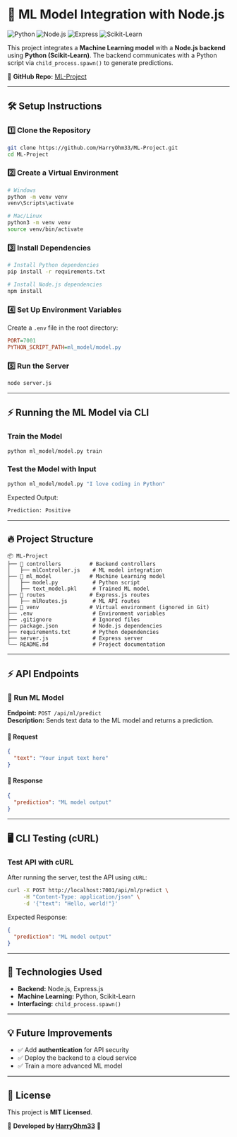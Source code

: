 # 🚀 ML Model Integration with Node.js

![Python](https://img.shields.io/badge/Python-3.10-blue?style=for-the-badge&logo=python)
![Node.js](https://img.shields.io/badge/Node.js-18.x-green?style=for-the-badge&logo=node.js)
![Express](https://img.shields.io/badge/Express.js-black?style=for-the-badge&logo=express)
![Scikit-Learn](https://img.shields.io/badge/Scikit--Learn-ML-orange?style=for-the-badge&logo=scikit-learn)

This project integrates a **Machine Learning model** with a **Node.js backend** using **Python (Scikit-Learn)**. The backend communicates with a Python script via `child_process.spawn()` to generate predictions.

📌 **GitHub Repo:** [ML-Project](https://github.com/HarryOhm33/ML-Project)

---

## 🛠️ Setup Instructions

### **1️⃣ Clone the Repository**

```sh
git clone https://github.com/HarryOhm33/ML-Project.git
cd ML-Project
```

### **2️⃣ Create a Virtual Environment**

```sh
# Windows
python -m venv venv
venv\Scripts\activate

# Mac/Linux
python3 -m venv venv
source venv/bin/activate
```

### **3️⃣ Install Dependencies**

```sh
# Install Python dependencies
pip install -r requirements.txt

# Install Node.js dependencies
npm install
```

### **4️⃣ Set Up Environment Variables**

Create a `.env` file in the root directory:

```ini
PORT=7001
PYTHON_SCRIPT_PATH=ml_model/model.py
```

### **5️⃣ Run the Server**

```sh
node server.js
```

---

## ⚡ Running the ML Model via CLI

### **Train the Model**

```sh
python ml_model/model.py train
```

### **Test the Model with Input**

```sh
python ml_model/model.py "I love coding in Python"
```

Expected Output:

```sh
Prediction: Positive
```

---

## 🔥 Project Structure

```
📦 ML-Project
├── 📂 controllers         # Backend controllers
│   ├── mlController.js    # ML model integration
├── 📂 ml_model            # Machine Learning model
│   ├── model.py           # Python script
│   ├── text_model.pkl     # Trained ML model
├── 📂 routes              # Express.js routes
│   ├── mlRoutes.js        # ML API routes
├── 📂 venv                # Virtual environment (ignored in Git)
├── .env                   # Environment variables
├── .gitignore             # Ignored files
├── package.json           # Node.js dependencies
├── requirements.txt       # Python dependencies
├── server.js              # Express server
└── README.md              # Project documentation
```

---

## ⚡ API Endpoints

### **🔹 Run ML Model**

**Endpoint:** `POST /api/ml/predict`  
**Description:** Sends text data to the ML model and returns a prediction.

#### **🔹 Request**

```json
{
  "text": "Your input text here"
}
```

#### **🔹 Response**

```json
{
  "prediction": "ML model output"
}
```

---

## 🖥️ CLI Testing (cURL)

### **Test API with cURL**

After running the server, test the API using `cURL`:

```sh
curl -X POST http://localhost:7001/api/ml/predict \
     -H "Content-Type: application/json" \
     -d '{"text": "Hello, world!"}'
```

Expected Response:

```json
{
  "prediction": "ML model output"
}
```

---

## 📌 Technologies Used

- **Backend:** Node.js, Express.js
- **Machine Learning:** Python, Scikit-Learn
- **Interfacing:** `child_process.spawn()`

---

## 💡 Future Improvements

- ✅ Add **authentication** for API security
- ✅ Deploy the backend to a cloud service
- ✅ Train a more advanced ML model

---

## 📜 License

This project is **MIT Licensed**.

🔹 **Developed by [HarryOhm33](https://github.com/HarryOhm33)** 🚀
